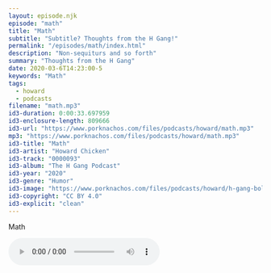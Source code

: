 ```yaml
---
layout: episode.njk
episode: "math"
title: "Math"
subtitle: "Subtitle? Thoughts from the H Gang!"
permalink: "/episodes/math/index.html"
description: "Non-sequiturs and so forth"
summary: "Thoughts from the H Gang"
date: 2020-03-6T14:23:00-5
keywords: "Math"
tags:
  - howard
  - podcasts
filename: "math.mp3"
id3-duration: 0:00:33.697959
id3-enclosure-length: 809666
id3-url: "https://www.porknachos.com/files/podcasts/howard/math.mp3"
mp3: "https://www.porknachos.com/files/podcasts/howard/math.mp3"
id3-title: "Math"
id3-artist: "Howard Chicken"
id3-track: "0000093"
id3-album: "The H Gang Podcast"
id3-year: "2020"
id3-genre: "Humor"
id3-image: "https://www.porknachos.com/files/podcasts/howard/h-gang-bold.jpg"
id3-copyright: "CC BY 4.0"
id3-explicit: "clean"
---
```

Math

<audio controls>
  <source src="https://www.porknachos.com/files/podcasts/howard/math.mp3">
</audio>
